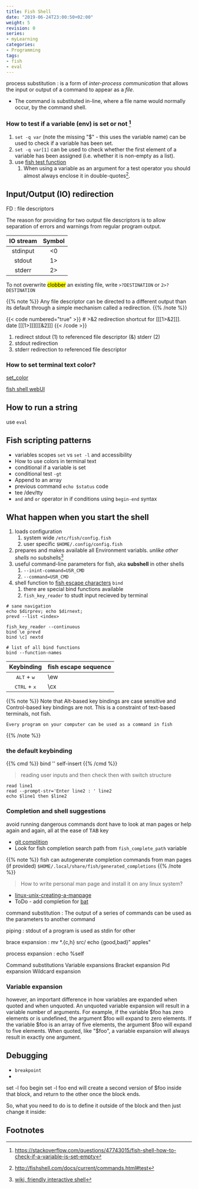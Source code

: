 ```yaml
---
title: Fish Shell
date: "2019-06-24T23:00:50+02:00"
weight: 5
revision: 0
series:
- myLearning
categories:
- Programming
tags:
- fish
- eval
---
```


process substitution
: is a form of *inter-process communication* that allows the input or output of a command to appear as a *file*.
* The command is substituted in-line, where a file name would normally occur, by the command shell.

### How to test if a variable (env) is set or not [^1]

1. `set -q var` (note the missing "$" - this uses the variable name) can be used to check if a variable has been set.
2. `set -q var[1]` can be used to check whether the first element of a variable has been assigned (i.e. whether it is non-empty as a list).
3. use [fish test function](http://fishshell.com/docs/current/commands.html#test)
   1. When using a variable as an argument for a test operator you should almost always enclose it in double-quotes[^2].

## Input/Output (IO) redirection

FD
: file descriptors

The reason for providing for two output file descriptors is to allow separation of errors and warnings from regular program output.

IO stream | Symbol
:--------:|:------:
stdinput | <0
stdout | 1>
stderr | 2>

To not overwrite <mark>clobber</mark> an existing file, write `>?DESTINATION` or
`2>?DESTINATION`

{{% note %}}
    Any file descriptor can be directed to a different output than its default through a simple mechanism called a redirection.
{{% /note %}}

{{< code numbered="true" >}}
    # >&2 redirection shortcut for [[[1>&2]]].
    date [[[1>]]][[[&2]]]
{{< /code >}}

1. redirect stdout (1) to referenced file descriptor (&) stderr (2)
2. stdout redirection
3. stderr redirection to referenced file descriptor

### How to set terminal text color?

[set_color](https://fishshell.com/docs/current/commands.html#set_color)

[fish shell webUI](https://mvolkmann.github.io/fish-article/#ConfigurationViaWebUi)

## How to run a string

use `eval`

## Fish scripting patterns

* variables scopes `set` vs `set -l` and accessibility
* How to use colors in terminal text
* conditional if a variable is set
* conditional test `-gt`
* Append to an array
* previous command `echo $status` code
* tee /dev/tty
* `and` and `or` operator in if conditions using `begin-end` syntax

## What happen when you start the shell

1. loads configuration
   1. system wide `/etc/fish/config.fish`
   2. user specific `$HOME/.config/config.fish`
2. prepares and makes available all Environment variabls. *unlike other shells* no subshells[^3]
3. useful command-line parameters for fish, aka **subshell** in other shells
   1. `--inint-command=USR_CMD`
   2. `--command=USR_CMD`
4. shell function to [fish escape characters](https://fishshell.com/docs/current/index.html#escapes) `bind`
   1. there are special bind functions available
   2. `fish_key_reader` to studt input recieved by terminal

```
# sane navigation
echo $dirprev; echo $dirnext;
prevd --list <index>

fish_key_reader --continuous
bind \e prevd
bind \c] nextd

# list of all bind functions
bind --function-names
```

Keybinding | fish escape sequence
:---------:|------------------
<kbd>ALT</kbd> + <kbd>w</kbd> | \ew
<kbd>CTRL</kbd> + <kbd>x</kbd> | \cx

{{% note %}}
    Note that Alt-based key bindings are case sensitive and Control-based
    key bindings are not. This is a constraint of text-based terminals,
    not fish.<br>

    Every program on your computer can be used as a command in fish
{{% /note %}}

### the default keybinding

{{% cmd %}}
   bind '' self-insert
{{% /cmd %}}

> reading user inputs and then check then with switch structure

```
read line1
read --prompt-str='Enter line2 : ' line2
echo $line1 then $line2
```

### Completion and shell suggestions

avoid running dangerous commands
dont have to look at man pages or help again and again,
all at the ease of <kbd>TAB</kbd> key

- [git complition](https://github.com/junchunx/myfish/blob/master/.config/fish/completions/git.fish)
- Look for fish completion search path from `fish_complete_path` variable

{{% note %}}
    fish can autogenerate completion commands from man pages (if provided)
    `$HOME/.local/share/fish/generated_completions`
{{% /note %}}

> How to write personal man page and install it on any linux system?

- [linux-unix-creating-a-manpage](https://www.cyberciti.biz/faq/linux-unix-creating-a-manpage/)
- ToDo - add completion for [bat](https://github.com/sharkdp/bat)

command substitution
: The output of a series of commands can be used as the parameters to another command

piping
: stdout of a program is used as stdin for other

brace expansion
: mv *.{c,h} src/
echo {good,bad}" apples"

process expansion
: echo %self

Command substitutions
Variable expansions
Bracket expansion
Pid expansion
Wildcard expansion

### Variable expansion

however, an important difference in how variables are expanded when quoted and when unquoted. An unquoted variable expansion will result in a variable number of arguments. For example, if the variable $foo has zero elements or is undefined, the argument $foo will expand to zero elements. If the variable $foo is an array of five elements, the argument $foo will expand to five elements. When quoted, like "$foo", a variable expansion will always result in exactly one argument.

## Debugging

- `breakpoint`
-

set -l foo
begin
    set -l foo
end
will create a second version of $foo inside that block, and return to the other once the block ends.

So, what you need to do is to define it outside of the block and then just change it inside:


## Footnotes

[^1]: https://stackoverflow.com/questions/47743015/fish-shell-how-to-check-if-a-variable-is-set-empty
[^2]: http://fishshell.com/docs/current/commands.html#test
[^3]: [wiki, friendly interactive shell](https://en.wikipedia.org/wiki/Friendly_interactive_shell)